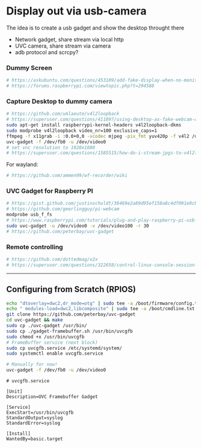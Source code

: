 # Display out via usb-camera
The idea is to create a usb gadget and show the desktop throught there
- Network gadget, share stream via local http
- UVC camera, share stream via camera
- adb protocol and scrcpy?

### Dummy Screen
```sh
# https://askubuntu.com/questions/453109/add-fake-display-when-no-monitor-is-plugged-in
# https://forums.raspberrypi.com/viewtopic.php?t=294588
```

### Capture Desktop to dummy camera
```sh
# https://github.com/umlaeute/v4l2loopback
# https://superuser.com/questions/411897/using-desktop-as-fake-webcam-on-linux
sudo apt-get install raspberrypi-kernel-headers v4l2loopback-dkms
sudo modprobe v4l2loopback video_nr=100 exclusive_caps=1
ffmpeg -f x11grab -i :0.0+0,0 -vcodec mjpeg -pix_fmt yuv420p -f v4l2 /dev/video100
uvc-gadget -f /dev/fb0 -u /dev/video0
# set vnc resolution to 1920x1080
# https://superuser.com/questions/1585515/how-do-i-stream-jpgs-to-v4l2loopback-with-ffmpeg
```

For wayland:
```sh
# https://github.com/ammen99/wf-recorder/wiki
```

### UVC Gadget for Raspberry PI
```sh
# https://gist.github.com/justinschuldt/36469e2a89d95ef158a8c4df091e9cb4
# https://github.com/geerlingguy/pi-webcam
modprobe usb_f_fs
# https://www.raspberrypi.com/tutorials/plug-and-play-raspberry-pi-usb-webcam/
sudo uvc-gadget -u /dev/video0 -v /dev/video100 -r 30
# https://github.com/peterbay/uvc-gadget
```

### Remote controlling
```sh
# https://github.com/dottedmag/x2x
# https://superuser.com/questions/322658/control-linux-console-session-keyboard-over-ssh
```

---

## Configuring from Scratch (RPIOS)
```bash
echo "dtoverlay=dwc2,dr_mode=otg" | sudo tee -a /boot/firmware/config.txt
echo " modules-load=dwc2,libcomposite" | sudo tee -a /boot/cmdline.txt
git clone https://github.com/peterbay/uvc-gadget
cd uvc-gadget && make
sudo cp ./uvc-gadget /usr/bin/
sudo cp ./gadget-framebuffer.sh /usr/bin/uvcgfb
sudo chmod +x /usr/bin/uvcgfb
# FrameBuffer service (next block)
sudo cp uvcgfb.service /etc/systemd/system/
sudo systemctl enable uvcgfb.service

# Manually for now!
uvc-gadget -f /dev/fb0 -u /dev/video0
```

```service
# uvcgfb.service

[Unit]
Description=UVC Framebuffer Gadget

[Service]
ExecStart=/usr/bin/uvcgfb
StandardOutput=syslog
StandardError=syslog

[Install]
WantedBy=basic.target
```
